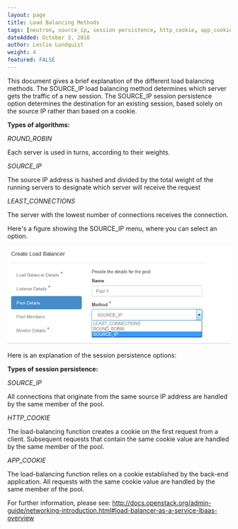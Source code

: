 ```yaml
---
layout: page
title: Load Balancing Methods
tags: [neutron, source_ip, session persistence, http_cookie, app_cookie]
dateAdded: October 3, 2016
author: Leslie Lundquist
weight: 4
featured: FALSE
---
```


This document gives a brief explanation of the different load balancing methods. The SOURCE_IP load balancing method determines which server gets the traffic of a new session. The SOURCE_IP session persistence option determines the destination for an existing session, based solely on the source IP rather than based on a cookie.

**Types of algorithms:**

*ROUND_ROBIN*

Each server is used in turns, according to their weights.

*SOURCE_IP*

The source IP address is hashed and divided by the total weight of the running servers to designate which server will receive the request

*LEAST_CONNECTIONS*

The server with the lowest number of connections receives the connection.

Here's a figure showing the SOURCE_IP menu, where you can select an option.


![Create-Load-Balancer.png](https://github.com/IBM-Blue-Box-Help/help-documentation/blob/gh-pages/img/Create-Load-Balancer.png)

Here is an explanation of the session persistence options:

**Types of session persistence:**

*SOURCE_IP*

All connections that originate from the same source IP address are handled by the same member of the pool.

*HTTP_COOKIE*

The load-balancing function creates a cookie on the first request from a client. Subsequent requests that contain the same cookie value are handled by the same member of the pool.

*APP_COOKIE*

The load-balancing function relies on a cookie established by the back-end application. All requests with the same cookie value are handled by the same member of the pool.

For further information, please see: http://docs.openstack.org/admin-guide/networking-introduction.html#load-balancer-as-a-service-lbaas-overview
